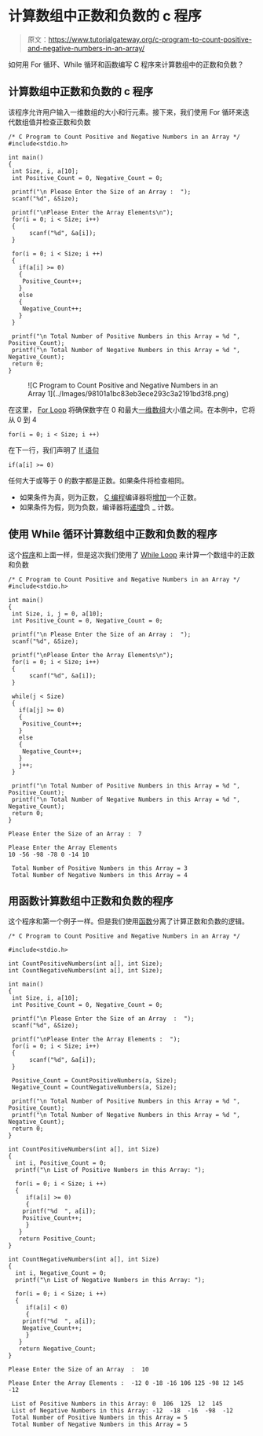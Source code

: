 # 计算数组中正数和负数的 c 程序

> 原文：<https://www.tutorialgateway.org/c-program-to-count-positive-and-negative-numbers-in-an-array/>

如何用 For 循环、While 循环和函数编写 C 程序来计算数组中的正数和负数？

## 计算数组中正数和负数的 c 程序

该程序允许用户输入一维数组的大小和行元素。接下来，我们使用 For 循环来迭代数组值并检查正数和负数

```
/* C Program to Count Positive and Negative Numbers in an Array */
#include<stdio.h>

int main()
{
 int Size, i, a[10];
 int Positive_Count = 0, Negative_Count = 0;

 printf("\n Please Enter the Size of an Array :  ");
 scanf("%d", &Size);

 printf("\nPlease Enter the Array Elements\n");
 for(i = 0; i < Size; i++)
 {
      scanf("%d", &a[i]);
 }

 for(i = 0; i < Size; i ++)
 {
   if(a[i] >= 0)
   {
 	Positive_Count++;
   }
   else
   {
 	Negative_Count++;
   }
 }

 printf("\n Total Number of Positive Numbers in this Array = %d ", Positive_Count);
 printf("\n Total Number of Negative Numbers in this Array = %d ", Negative_Count);
 return 0;
}
```

<figure class="wp-block-image">![C Program to Count Positive and Negative Numbers in an Array 1](../Images/98101a1bc83eb3ece293c3a2191bd3f8.png)</figure>

在这里， [For Loop](https://www.tutorialgateway.org/for-loop-in-c-programming/) 将确保数字在 0 和最大[一维数组](https://www.tutorialgateway.org/array-in-c/)大小值之间。在本例中，它将从 0 到 4

```
for(i = 0; i < Size; i ++)
```

在下一行，我们声明了 [If 语句](https://www.tutorialgateway.org/if-statement-in-c/ "If Statement in C")

```
if(a[i] >= 0)
```

任何大于或等于 0 的数字都是正数。如果条件将检查相同。

*   如果条件为真，则为正数， [C 编程](https://www.tutorialgateway.org/c-programming/)编译器将[增加](https://www.tutorialgateway.org/increment-and-decrement-operators-in-c/)一个正数。
*   如果条件为假，则为负数，编译器将[递增](https://www.tutorialgateway.org/increment-and-decrement-operators-in-c/)负 _ 计数。

## 使用 While 循环计算数组中正数和负数的程序

这个[程序](https://www.tutorialgateway.org/c-programming-examples/)和上面一样，但是这次我们使用了 [While Loop](https://www.tutorialgateway.org/while-loop-in-c/) 来计算一个数组中的正数和负数

```
/* C Program to Count Positive and Negative Numbers in an Array */
#include<stdio.h>

int main()
{
 int Size, i, j = 0, a[10];
 int Positive_Count = 0, Negative_Count = 0;

 printf("\n Please Enter the Size of an Array :  ");
 scanf("%d", &Size);

 printf("\nPlease Enter the Array Elements\n");
 for(i = 0; i < Size; i++)
 {
      scanf("%d", &a[i]);
 }

 while(j < Size)
 {
   if(a[j] >= 0)
   {
 	Positive_Count++;
   }
   else
   {
 	Negative_Count++;
   }
   j++;
 }

 printf("\n Total Number of Positive Numbers in this Array = %d ", Positive_Count);
 printf("\n Total Number of Negative Numbers in this Array = %d ", Negative_Count);
 return 0;
}
```

```
Please Enter the Size of an Array :  7

Please Enter the Array Elements
10 -56 -98 -78 0 -14 10

 Total Number of Positive Numbers in this Array = 3 
 Total Number of Negative Numbers in this Array = 4
```

## 用函数计算数组中正数和负数的程序

这个程序和第一个例子一样。但是我们使用[函数](https://www.tutorialgateway.org/functions-in-c/)分离了计算正数和负数的逻辑。

```
/* C Program to Count Positive and Negative Numbers in an Array */

#include<stdio.h>

int CountPositiveNumbers(int a[], int Size);
int CountNegativeNumbers(int a[], int Size);

int main()
{
 int Size, i, a[10];
 int Positive_Count = 0, Negative_Count = 0;

 printf("\n Please Enter the Size of an Array  :  ");
 scanf("%d", &Size);

 printf("\nPlease Enter the Array Elements :  ");
 for(i = 0; i < Size; i++)
 {
      scanf("%d", &a[i]);
 }

 Positive_Count = CountPositiveNumbers(a, Size);
 Negative_Count = CountNegativeNumbers(a, Size);

 printf("\n Total Number of Positive Numbers in this Array = %d ", Positive_Count);
 printf("\n Total Number of Negative Numbers in this Array = %d ", Negative_Count);
 return 0;
}

int CountPositiveNumbers(int a[], int Size)
{
  int i, Positive_Count = 0;
  printf("\n List of Positive Numbers in this Array: ");

  for(i = 0; i < Size; i ++)
  {
     if(a[i] >= 0)
     {
 	printf("%d  ", a[i]);
 	Positive_Count++;
     }
   }
   return Positive_Count;
}

int CountNegativeNumbers(int a[], int Size)
{
  int i, Negative_Count = 0;
  printf("\n List of Negative Numbers in this Array: ");

  for(i = 0; i < Size; i ++)
  {
     if(a[i] < 0)
     {
 	printf("%d  ", a[i]);
 	Negative_Count++;
     }
   }
   return Negative_Count;
}
```

```
Please Enter the Size of an Array  :  10

Please Enter the Array Elements :  -12 0 -18 -16 106 125 -98 12 145 -12

 List of Positive Numbers in this Array: 0  106  125  12  145  
 List of Negative Numbers in this Array: -12  -18  -16  -98  -12  
 Total Number of Positive Numbers in this Array = 5 
 Total Number of Negative Numbers in this Array = 5
```